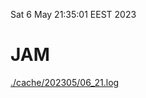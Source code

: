 Sat  6 May 21:35:01 EEST 2023
# JAM
<a href='./cache/202305/06_21.log'>./cache/202305/06_21.log</a>
